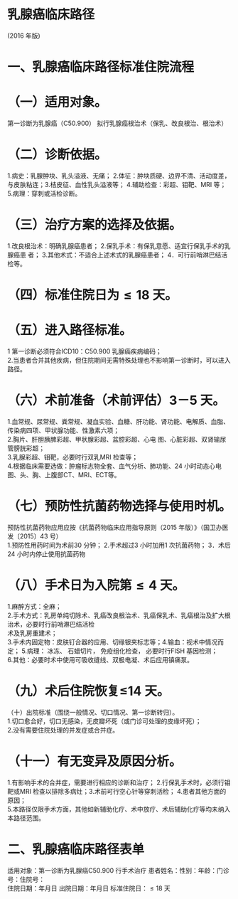# 乳腺癌临床路径  
(2016 年版)  
# 一、乳腺癌临床路径标准住院流程  
# （一）适用对象。  
第一诊断为乳腺癌（C50.900） 拟行乳腺癌根治术（保乳、改良根治、根治术）  
# （二）诊断依据。  
1.病史：乳腺肿块、乳头溢液、无痛； 2.体征：肿块质硬、边界不清、活动度差，与皮肤粘连；3.桔皮征、血性乳头溢液等； 4.辅助检查：彩超、钼靶、MRI 等； 5.病理：穿刺或活检诊断。  
# （三）治疗方案的选择及依据。  
1.改良根治术：明确乳腺癌患者； 2.保乳手术：有保乳意愿、适宜行保乳手术的乳腺癌患 者； 3.其他术式：不适合上述术式的乳腺癌患者； 4．可行前哨淋巴结活检等。  
# （四）标准住院日为${\leqslant}18$ 天。  
# （五）进入路径标准。  
1 第一诊断必须符合ICD10：C50.900 乳腺癌疾病编码；  
2.当患者合并其他疾病，但住院期间无需特殊处理也不影响第一诊断时，可以进入路径。  
# （六）术前准备（术前评估）3－5 天。  
1.血常规、尿常规、粪常规、凝血实验、血糖、肝功能、肾功能、电解质、血脂、传染病四项、甲状腺功能、性激素六项；  
2.胸片、肝胆胰脾彩超、甲状腺彩超、盆腔彩超、心电 图、心脏彩超、双肾输尿管膀胱彩超；  
3.乳腺彩超、钼靶，必要时行双乳MRI 检查等；  
4.根据临床需要选做：肿瘤标志物全套、血气分析、肺功能、24 小时动态心电图、头、胸、上腹部CT、MRI、ECT等。  
# （七）预防性抗菌药物选择与使用时机。  
预防性抗菌药物应用应按《抗菌药物临床应用指导原则（2015 年版）》（国卫办医发〔2015〕43 号）  
1.预防性用药时间为术前30 分钟； 2.手术超过3 小时加用1 次抗菌药物； 3．术后24 小时内停止使用抗菌药物  
# （八）手术日为入院第${\leqslant}4$ 天。  
1.麻醉方式：全麻；  
2.手术方式：乳房单纯切除术、乳癌改良根治术、乳癌保乳术、乳癌根治及扩大根治术，必要时行前哨淋巴结活检  
术及乳房重建术；  
3.手术内固定物：皮肤钉合器的应用、切缘银夹标志等；4.输血：视术中情况而定； 5.病理： 冰冻、 石蜡切片， 免疫组化检查， 必要时行FISH 基因检测；  
6.其他：必要时术中使用可吸收缝线、双极电凝、术后应用镇痛泵。  
# （九）术后住院恢复≤14 天。  
（十）出院标准（围绕一般情况、切口情况、第一诊断转归）。  
1.切口愈合好，切口无感染，无皮瓣坏死（或门诊可处理的皮缘坏死）；  
2.没有需要住院处理的并发症或合并症。  
# （十一）有无变异及原因分析。  
1.有影响手术的合并症，需要进行相应的诊断和治疗； 2.行保乳手术时，必须行钼靶或MRI 检查以排除多病灶；3.术前可行空心针等穿刺活检； 4.患者其他方面的原因；  
5.本路径仅限手术方面，其他如新辅助化疗、术中放疗、术后辅助化疗等均未纳入本路径范围。  
# 二、乳腺癌临床路径表单  
适用对象：第一诊断为乳腺癌C50.900 行手术治疗 患者姓名：性别：年龄：门诊号：住院号：  
住院日期：年月日   出院日期：年月日    标准住院日：${\leqslant}18$ 天  
